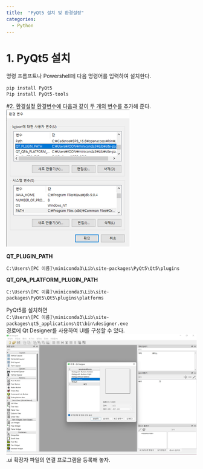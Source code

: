 ```yaml
---
title:  "PyQt5 설치 및 환경설정"
categories:
  - Python
---
```

# 1. PyQt5 설치
명령 프롬프트나 Powershell에 다음 명령어를 입력하여 설치한다.
```
pip install PyQt5
Pip install PyQt5-tools
```

#2. 환경설정
환경변수에 다음과 같이 두 개의 변수를 추가해 준다.  
![image](/assets/images/conda_install/pyqt_path.png)

**QT_PLUGIN_PATH**
```
C:\Users\[PC 이름]\miniconda3\Lib\site-packages\PyQt5\Qt5\plugins
```  
**QT_QPA_PLATFORM_PLUGIN_PATH**
```
C:\Users\[PC 이름]\miniconda3\Lib\site-packages\PyQt5\Qt5\plugins\platforms
```
PyQt5를 설치하면  
`C:\Users\[PC 이름]\miniconda3\Lib\site-packages\qt5_applications\Qt\bin\designer.exe`  
경로에 Qt Designer를 사용하여 UI를 구성할 수 있다.
![image](/assets/images/conda_install/qt_designer.jpg)  
.ui 확장자 파일의 연결 프로그램을 등록해 놓자.
